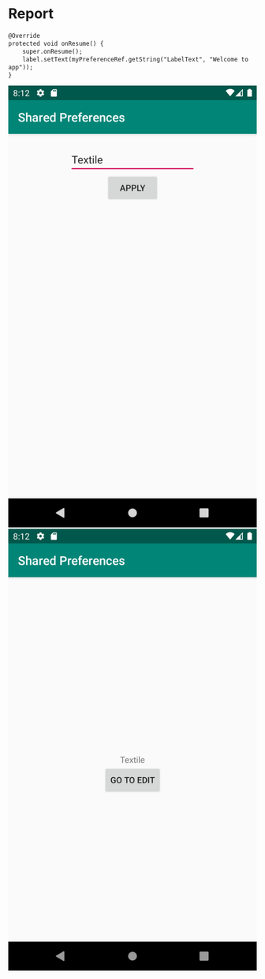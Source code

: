 
# Report


```
@Override
protected void onResume() {
    super.onResume();
    label.setText(myPreferenceRef.getString("LabelText", "Welcome to app"));
}
```

![](Input.png)
![](Output.png)